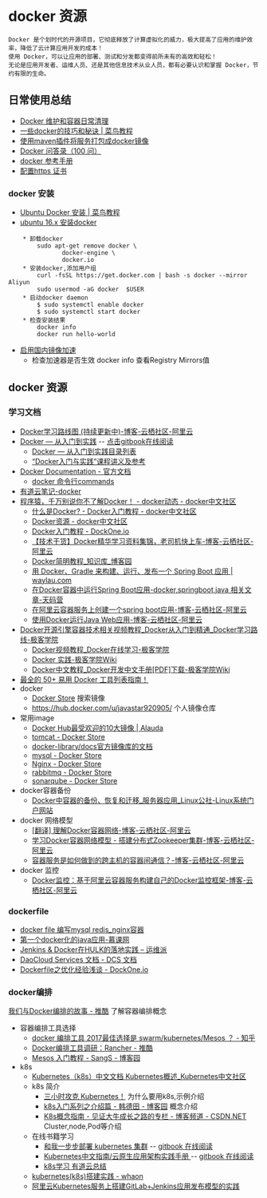 # docker 资源
    Docker 是个划时代的开源项目，它彻底释放了计算虚拟化的威力，极大提高了应用的维护效率，降低了云计算应用开发的成本！
    使用 Docker，可以让应用的部署、测试和分发都变得前所未有的高效和轻松！
    无论是应用开发者、运维人员、还是其他信息技术从业人员，都有必要认识和掌握 Docker，节约有限的生命。
    
## 日常使用总结   
* [Docker 维护和容器日常清理](https://note.youdao.com/ynoteshare1/index.html?id=f2cb5e6b5e133e772f3e864812ca0ffe&type=note#/) 
* <A HREF="http://www.runoob.com/w3cnote/docker-tricks.html">一些docker的技巧和秘诀 | 菜鸟教程</A>
* [使用maven插件将服务打包成docker镜像](http://note.youdao.com/noteshare?id=fe2e5127a04da131a69f10f06baa1cdd&sub=54E033AD8BB94B7BAC9A69D0840D0164)
* [Docker 问答录（100 问）](https://blog.lab99.org/post/docker-2016-07-14-faq.html#ming-ming-docker-network-ls-zhong-kan-dao-liao-jian-li-de-overlay-wang-luo-zen-me-docker-run-huan-shuo-wang-luo-bu-cun-zai-a)
* [docker 参考手册](https://mongoding.github.io/2017/11/16/docker/)
* [配置https 证书](https://note.youdao.com/ynoteshare1/index.html?id=3c19040eabad596cbb8741a9fe722c5a&type=note#/)

### docker 安装
* <A HREF="http://www.runoob.com/docker/ubuntu-docker-install.html">Ubuntu Docker 安装 | 菜鸟教程</A>
* [ubuntu 16.x 安装docker](https://yeasy.gitbooks.io/docker_practice/content/install/ubuntu.html)
```
    * 卸载docker 
        sudo apt-get remove docker \
               docker-engine \
               docker.io
    * 安装docker,添加用户组
        curl -fsSL https://get.docker.com | bash -s docker --mirror Aliyun
        sudo usermod -aG docker  $USER
    * 启动docker daemon
        $ sudo systemctl enable docker  
        $ sudo systemctl start docker
    * 检查安装结果
        docker info
        docker run hello-world
```
* [启用国内镜像加速](https://yeasy.gitbooks.io/docker_practice/content/install/mirror.html)
    * 检查加速器是否生效 docker info 查看Registry Mirrors值 

## docker 资源
### 学习文档
* <A HREF="https://yq.aliyun.com/articles/40494?spm=5176.100239.blogcont65145.24.twiNjK">Docker学习路线图 (持续更新中)-博客-云栖社区-阿里云</A>
* [Docker — 从入门到实践](https://github.com/javastar920905/docker_practice) -- [点击gitbook在线阅读](https://yeasy.gitbooks.io/docker_practice/content/)
    * <A HREF="https://github.com/yeasy/docker_practice/blob/master/SUMMARY.md">Docker — 从入门到实践目录列表</A>
    * [“Docker入门与实践”课程讲义及参考](https://github.com/javastar920905/docker101)
* <A HREF="https://docs.docker.com/">Docker Documentation - 官方文档</A>
   * <A HREF="https://docs.docker.com/engine/reference/commandline/docker/">docker 命令行commands</A>
* <A HREF="http://note.youdao.com/share/?id=9fc3d574e708cc8fe258bf8ca58fff55&type=notebook#/">有道云笔记-docker</A>
* <A HREF="http://www.docker.org.cn/docker/71.html">程序猿，千万别说你不了解Docker！ - docker动态 - docker中文社区</A>
    * <A HREF="http://www.docker.org.cn/book/docker/what-is-docker-16.html">什么是Docker? - Docker入门教程 - docker中文社区</A>
    * <A HREF="http://www.docker.org.cn/page/resources.html">Docker资源 - docker中文社区</A>
    * <A HREF="http://dockone.io/article/111">Docker入门教程 - DockOne.io</A>
    * <A HREF="https://yq.aliyun.com/articles/65145?utm_campaign=docker&utm_medium=images&utm_source=oschina&utm_content=m_15176">【技术干货】Docker精华学习资料集锦，老司机快上车-博客-云栖社区-阿里云</A>
    * <A HREF="http://kb.cnblogs.com/page/536115/">Docker简明教程_知识库_博客园</A>
    * <A HREF="https://waylau.com/docker-spring-boot-gradle/">用 Docker、Gradle 来构建、运行、发布一个 Spring Boot 应用 | waylau.com</A>
    * <A HREF="https://www.tianmaying.com/tutorial/spring-boot-docker">在Docker容器中运行Spring Boot应用-docker,springboot,java 相关文章-天码营</A>
    * <A HREF="https://yq.aliyun.com/articles/2930?spm=5176.100239.blogcont40494.23.6Yh0Wi">在阿里云容器服务上创建一个spring boot应用-博客-云栖社区-阿里云</A>
    * <A HREF="https://yq.aliyun.com/articles/6894?spm=5176.100239.blogcont40494.22.6Yh0Wi">使用Docker运行Java Web应用-博客-云栖社区-阿里云</A>
* <A HREF="http://www.jikexueyuan.com/path/docker/">Docker开源引擎容器技术相关视频教程_Docker从入门到精通_Docker学习路线-极客学院</A>
    * <A HREF="http://www.jikexueyuan.com/course/docker/">Docker视频教程_Docker在线学习-极客学院</A>
    * <A HREF="http://wiki.jikexueyuan.com/project/docker-practice/">Docker 实践-极客学院Wiki</A>
    * <A HREF="http://wiki.jikexueyuan.com/project/docker/">Docker中文教程_Docker开发中文手册[PDF]下载-极客学院Wiki</A>
* <A HREF="https://www.toutiao.com/a6638893607975649796/">最全的 50+ 易用 Docker 工具列表指南！</A>
* docker
   * <A HREF="https://store.docker.com/">Docker Store</A> 搜索镜像
   * <A HREF="https://hub.docker.com/u/javastar920905/">https://hub.docker.com/u/javastar920905/ 个人镜像仓库</A>
* 常用image
   * <A HREF="http://www.alauda.cn/2015/09/01/docker-hub-image/">Docker Hub最受欢迎的10大镜像 | Alauda</A>
   * <A HREF="https://store.docker.com/images/3d5f71ad-2cc0-467f-ab6a-351e7adf404e?tab=description">tomcat - Docker Store</A>
   * <A HREF="https://github.com/docker-library/docs">docker-library/docs官方镜像库的文档</A>
   * <A HREF="https://store.docker.com/images/3083290a-203f-4c04-b2de-cc057959d2c9?tab=description">mysql - Docker Store</A>
   * <A HREF="https://store.docker.com/images/37b1dde7-a3e7-463a-a0e3-d8be2b136292?tab=description">Nginx - Docker Store</A>
   * <A HREF="https://store.docker.com/images/fa7625b4-fdca-4b48-b078-692f6451965a">rabbitmq - Docker Store</A>
   * <A HREF="https://store.docker.com/images/3f8fc4ce-eb8e-40ad-88ba-69e97299c64f?tab=description">sonarqube - Docker Store</A>
* docker容器备份
   * <A HREF="http://www.linuxidc.com/Linux/2015-08/121184.htm">Docker中容器的备份、恢复和迁移_服务器应用_Linux公社-Linux系统门户网站</A>
* docker 网络模型
   * <A HREF="https://yq.aliyun.com/articles/30345?spm=5176.100239.blogcont40494.28.6Yh0Wi">[翻译] 理解Docker容器网络-博客-云栖社区-阿里云</A>
   * <A HREF="https://yq.aliyun.com/articles/30328?spm=5176.100239.blogcont40494.29.6Yh0Wi">学习Docker容器网络模型 - 搭建分布式Zookeeper集群-博客-云栖社区-阿里云</A>
   * <A HREF="https://yq.aliyun.com/articles/2929?spm=5176.100239.blogcont40494.58.6Yh0Wi">容器服务是如何做到的跨主机的容器间通信？-博客-云栖社区-阿里云</A>
* docker 监控
   * <A HREF="https://yq.aliyun.com/articles/5065?spm=5176.100239.blogcont40494.48.6Yh0Wi">Docker监控：基于阿里云容器服务构建自己的Docker监控框架-博客-云栖社区-阿里云</A>

### dockerfile
   * <A HREF="http://www.ituring.com.cn/book/tupubarticle/6873">docker file 编写mysql redis_nginx容器</A>
   * <A HREF="https://www.imooc.com/learn/824">第一个docker化的java应用-慕课网</A>
   * <A HREF="http://www.yunweipai.com/archives/22216.html">Jenkins &amp; Docker在HULK的落地实践 – 运维派</A>
   * <A HREF="http://guide.daocloud.io/dcs">DaoCloud Services 文档 - DCS 文档</A>
   * <A HREF="http://dockone.io/article/255?spm=5176.100239.blogcont40494.27.6Yh0Wi">Dockerfile之优化经验浅谈 - DockOne.io</A>
   
   
### docker编排

<A HREF="http://www.tuicool.com/articles/2Ebemei">我们与Docker编排的故事 - 推酷</A> 了解容器编排概念

* 容器编排工具选择
    * <A HREF="https://www.zhihu.com/question/55391506/answer/144358251">docker 编排工具 2017最佳选择是 swarm/kubernetes/Mesos ？ - 知乎</A>
    * <A HREF="http://www.tuicool.com/articles/RZb6Zbb">Docker编排工具调研：Rancher - 推酷</A>
    * <A HREF="http://www.cnblogs.com/xinsheng/p/3803137.html">Mesos 入门教程 - SangS - 博客园</A>
* k8s
    * <A HREF="https://www.kubernetes.org.cn/k8s">Kubernetes（k8s）中文文档 Kubernetes概述_Kubernetes中文社区</A>
    * k8s 简介 
        * <A HREF="https://baijiahao.baidu.com/s?id=1602795888204860650&wfr=spider&for=pc">三小时攻克 Kubernetes！</A> 为什么要用k8s,示例介绍
        * <A HREF="http://www.cnblogs.com/xkops/p/6165565.html">k8s入门系列之介绍篇 - 韩德田 - 博客园</A> 概念介绍
        * <A HREF="http://blog.csdn.net/shanyongxu/article/details/51620605">K8s概念指南 - 见证大牛成长之路的专栏 - 博客频道 - CSDN.NET</A> Cluster,node,Pod等介绍
    * 在线书籍学习
        * <A HREF="https://github.com/opsnull/follow-me-install-kubernetes-cluster"> 和我一步步部署 kubernetes 集群</A> -- [gitbook 在线阅读](https://k8s-install.opsnull.com/)
        * <A HREF="https://github.com/rootsongjc/kubernetes-handbook">Kubernetes中文指南/云原生应用架构实践手册 </A> -- [gitbook 在线阅读](https://jimmysong.io/kubernetes-handbook/)
        * <A HREF="https://note.youdao.com/share/?id=6543e35628c1e09c4b933e66833f3024&type=notebook#/">k8s学习 有道云总结</A>
    * <A HREF="https://my.oschina.net/dxqr/blog/607854">kubernetes(k8s)搭建实践 - whaon</A>
    * [阿里云Kubernetes服务上搭建GitLab+Jenkins应用发布模型的实践](https://www.toutiao.com/a6688869821565633031/?tt_from=mobile_qq&utm_campaign=client_share&timestamp=1557551368&app=news_article&utm_source=mobile_qq&utm_medium=toutiao_android&req_id=20190511130927010023039038656CA90&group_id=6688869821565633031)


